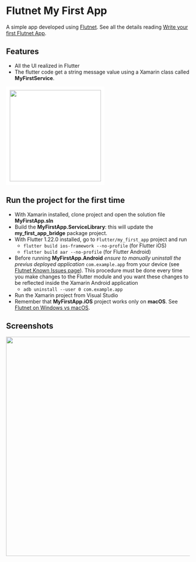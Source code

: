 # Flutnet My First App

A simple app developed using [Flutnet](https://www.flutnet.com). See all the details reading [Write your first Flutnet App](https://www.flutnet.com/Documentation/Getting-Started/Write-your-first-Flutnet-App).

## Features

- All the UI realized in Flutter
- The flutter code get a string message value using a Xamarin class called **MyFirstService**.

<img src="github_assets/sketch.png" height="250" style="background-color:white; padding:10px;">

## Run the project for the first time

- With Xamarin installed, clone project and open the solution file **MyFirstApp.sln**
- Build the **MyFirstApp.ServiceLibrary**: this will update the **my_first_app_bridge** package project.
- With Flutter 1.22.0 installed, go to `Flutter/my_first_app` project and run 
    - `flutter build ios-framework --no-profile` (for Flutter iOS)
    - `flutter build aar --no-profile` (for Flutter Android)
- Before running **MyFirstApp.Android** _ensure to manually uninstall the previus deployed application_ `com.example.app` from your device (see [Flutnet Known Issues page](https://www.flutnet.com/Download/Release-Notes/Known-Issues)). This procedure must be done every time you make changes to the Flutter module and you want these changes to be reflected inside the Xamarin Android application
    - `adb uninstall --user 0 com.example.app`
- Run the Xamarin project from Visual Studio
- Remember that **MyFirstApp.iOS** project works only on **macOS**. See [Flutnet on Windows vs macOS](https://www.flutnet.com/Documentation/Getting-Started/Flutnet-on-Windows-vs-macOS).

## Screenshots

<img src="github_assets/app.gif" height="600">
